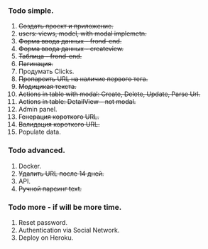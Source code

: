 ### Todo simple.
1.  ~~Создать проект и приложение.~~
2.  ~~users: views, model, with modal implemetn.~~
3.  ~~Форма ввода данных - frond-end.~~
4.  ~~Форма ввода данных - createview.~~
5.  ~~Таблица - frond-end.~~
6.  ~~Пагинация.~~
7.  Продумать Clicks.
8.  ~~Пропарсить URL на наличие первого тега.~~
9.  ~~Модицикая текста.~~
10. ~~Actions in table with modal: Create, Delete, Update, Parse Url.~~
11. ~~Actions in table: DetailView - not modal.~~
12. Admin panel.
13. ~~Генерация короткого URL.~~
14. ~~Валидация короткого URL.~~
15. Populate data.


### Todo advanced.
1.  Docker.
2.  ~~Удалить URL после 14 дней.~~
3.  API.
4.  ~~Ручной парсинг text.~~


### Todo more - if will be more time.
1.  Reset password.
2.  Authentication via Social Network.
3.  Deploy on Heroku.